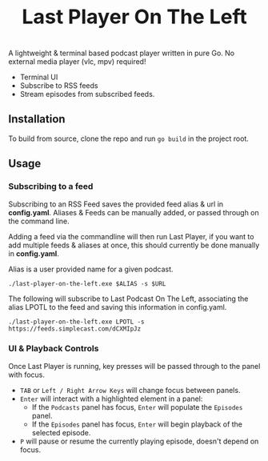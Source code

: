<p style="font-size: 40px" align="center"> <b>Last Player On The Left </b></p>
A lightweight & terminal based podcast player written in pure Go.
No external media player (vlc, mpv) required!

- Terminal UI
- Subscribe to RSS feeds
- Stream episodes from subscribed feeds.

## Installation
To build from source, clone the repo and run `go build` in the project root.

## Usage

### Subscribing to a feed
Subscribing to an RSS Feed saves the provided feed alias & url in **config.yaml**.
Aliases & Feeds can be manually added, or passed through on the command line.

Adding a feed via the commandline will then run Last Player, if you want to add multiple feeds & aliases at once, this should currently be done manually in **config.yaml**.

Alias is a user provided name for a given podcast.

`./last-player-on-the-left.exe $ALIAS -s $URL`

The following will subscribe to Last Podcast On The Left, associating the alias LPOTL to the feed and saving this information in config.yaml.

`./last-player-on-the-left.exe LPOTL -s https://feeds.simplecast.com/dCXMIpJz`

### UI & Playback Controls
Once Last Player is running, key presses will be passed through to the panel with focus.

- `TAB` or `Left / Right Arrow Keys` will change focus between panels.
- `Enter` will interact with a highlighted element in a panel:
	- If the `Podcasts` panel has focus, `Enter` will populate the `Episodes` panel.
	- If the `Episodes` panel has focus, `Enter` will begin playback of the selected episode.
- `P` will pause or resume the currently playing episode, doesn't depend on focus.